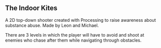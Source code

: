 ## The Indoor Kites
A 2D top-down shooter created with Processing to raise awareness about substance abuse. Made by Leon and Michael.

There are 3 levels in which the player will have to avoid and shoot at enemies who chase after them while navigating through obstacles.
